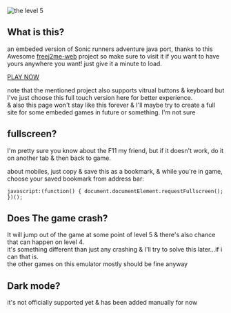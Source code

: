 
![the level 5](https://github.com/user-attachments/assets/d6c62027-ad90-41b7-95ef-9c84920d04f0)

## What is this?
an embeded version of Sonic runners adventure java port, thanks to this Awesome [freej2me-web](https://github.com/zb3/freej2me-web) 
project so make sure to visit it if you want to have yours anywhere you want! just give it a minute to load.

[PLAY NOW](https://neocharmy.github.io/runnersadventure/web/run.html?app=Sonic%20Runners%20Adventure&fractionScale=1)

note that the mentioned project also supports vitrual buttons & keyboard but I've just choose this full touch version here for better experience.  
& also this page won't stay like this forever & I'll maybe try to create a full site for some embeded games in future or something. I'm not sure  

  
## fullscreen?
I'm pretty sure you know about the F11 my friend, but if it doesn't work, do it on another tab & then back to game.
  
about mobiles, just copy & save this as a bookmark, & while you're in game, choose your saved bookmark from address bar:

```
javascript:(function() { document.documentElement.requestFullscreen(); })();
```

  
## Does The game crash?
It will jump out of the game at some point of level 5 
& there's also chance that can happen on level 4.  
it's something different than just any crashing & I'll try to solve this later...if i can that is.  
the other games on this emulator mostly should be fine anyway


## Dark mode?
it's not officially supported yet & has been added manually for now
